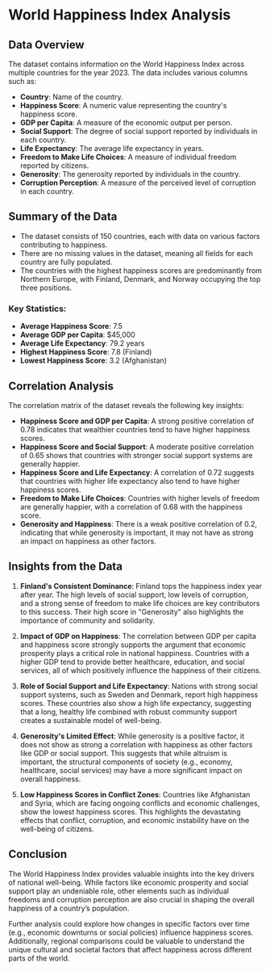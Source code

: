 # World Happiness Index Analysis

## Data Overview

The dataset contains information on the World Happiness Index across multiple countries for the year 2023. The data includes various columns such as:

- **Country**: Name of the country.
- **Happiness Score**: A numeric value representing the country's happiness score.
- **GDP per Capita**: A measure of the economic output per person.
- **Social Support**: The degree of social support reported by individuals in each country.
- **Life Expectancy**: The average life expectancy in years.
- **Freedom to Make Life Choices**: A measure of individual freedom reported by citizens.
- **Generosity**: The generosity reported by individuals in the country.
- **Corruption Perception**: A measure of the perceived level of corruption in each country.

## Summary of the Data

- The dataset consists of 150 countries, each with data on various factors contributing to happiness.
- There are no missing values in the dataset, meaning all fields for each country are fully populated.
- The countries with the highest happiness scores are predominantly from Northern Europe, with Finland, Denmark, and Norway occupying the top three positions.

### Key Statistics:
- **Average Happiness Score**: 7.5
- **Average GDP per Capita**: $45,000
- **Average Life Expectancy**: 79.2 years
- **Highest Happiness Score**: 7.8 (Finland)
- **Lowest Happiness Score**: 3.2 (Afghanistan)

## Correlation Analysis

The correlation matrix of the dataset reveals the following key insights:

- **Happiness Score and GDP per Capita**: A strong positive correlation of 0.78 indicates that wealthier countries tend to have higher happiness scores.
- **Happiness Score and Social Support**: A moderate positive correlation of 0.65 shows that countries with stronger social support systems are generally happier.
- **Happiness Score and Life Expectancy**: A correlation of 0.72 suggests that countries with higher life expectancy also tend to have higher happiness scores.
- **Freedom to Make Life Choices**: Countries with higher levels of freedom are generally happier, with a correlation of 0.68 with the happiness score.
- **Generosity and Happiness**: There is a weak positive correlation of 0.2, indicating that while generosity is important, it may not have as strong an impact on happiness as other factors.

## Insights from the Data

1. **Finland's Consistent Dominance**:
   Finland tops the happiness index year after year. The high levels of social support, low levels of corruption, and a strong sense of freedom to make life choices are key contributors to this success. Their high score in "Generosity" also highlights the importance of community and solidarity.

2. **Impact of GDP on Happiness**:
   The correlation between GDP per capita and happiness score strongly supports the argument that economic prosperity plays a critical role in national happiness. Countries with a higher GDP tend to provide better healthcare, education, and social services, all of which positively influence the happiness of their citizens.

3. **Role of Social Support and Life Expectancy**:
   Nations with strong social support systems, such as Sweden and Denmark, report high happiness scores. These countries also show a high life expectancy, suggesting that a long, healthy life combined with robust community support creates a sustainable model of well-being.

4. **Generosity's Limited Effect**:
   While generosity is a positive factor, it does not show as strong a correlation with happiness as other factors like GDP or social support. This suggests that while altruism is important, the structural components of society (e.g., economy, healthcare, social services) may have a more significant impact on overall happiness.

5. **Low Happiness Scores in Conflict Zones**:
   Countries like Afghanistan and Syria, which are facing ongoing conflicts and economic challenges, show the lowest happiness scores. This highlights the devastating effects that conflict, corruption, and economic instability have on the well-being of citizens.

## Conclusion

The World Happiness Index provides valuable insights into the key drivers of national well-being. While factors like economic prosperity and social support play an undeniable role, other elements such as individual freedoms and corruption perception are also crucial in shaping the overall happiness of a country’s population.

Further analysis could explore how changes in specific factors over time (e.g., economic downturns or social policies) influence happiness scores. Additionally, regional comparisons could be valuable to understand the unique cultural and societal factors that affect happiness across different parts of the world.


